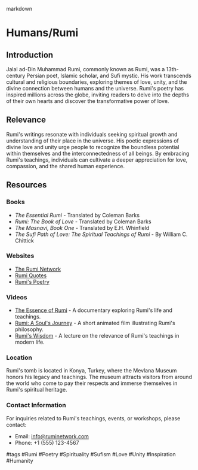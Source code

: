 markdown
# Humans/Rumi

## Introduction
Jalal ad-Din Muhammad Rumi, commonly known as Rumi, was a 13th-century Persian poet, Islamic scholar, and Sufi mystic. His work transcends cultural and religious boundaries, exploring themes of love, unity, and the divine connection between humans and the universe. Rumi's poetry has inspired millions across the globe, inviting readers to delve into the depths of their own hearts and discover the transformative power of love.

## Relevance
Rumi's writings resonate with individuals seeking spiritual growth and understanding of their place in the universe. His poetic expressions of divine love and unity urge people to recognize the boundless potential within themselves and the interconnectedness of all beings. By embracing Rumi's teachings, individuals can cultivate a deeper appreciation for love, compassion, and the shared human experience.

## Resources

### Books
- *The Essential Rumi* - Translated by Coleman Barks
- *Rumi: The Book of Love* - Translated by Coleman Barks
- *The Masnavi, Book One* - Translated by E.H. Whinfield
- *The Sufi Path of Love: The Spiritual Teachings of Rumi* - By William C. Chittick

### Websites
- [The Rumi Network](http://www.ruminetwork.com)
- [Rumi Quotes](https://www.goodreads.com/author/quotes/26364.Jalal_al_Din_Rumi)
- [Rumi's Poetry](https://www.poetryfoundation.org/poets/jalal-al-din-rumi)

### Videos
- [The Essence of Rumi](https://www.youtube.com/watch?v=5Xg0Z1W4p4k) - A documentary exploring Rumi's life and teachings.
- [Rumi: A Soul's Journey](https://www.youtube.com/watch?v=5x9G-0pGqH0) - A short animated film illustrating Rumi's philosophy.
- [Rumi's Wisdom](https://www.youtube.com/watch?v=Zx4t6K5h6C4) - A lecture on the relevance of Rumi's teachings in modern life.

### Location
Rumi's tomb is located in Konya, Turkey, where the Mevlana Museum honors his legacy and teachings. The museum attracts visitors from around the world who come to pay their respects and immerse themselves in Rumi's spiritual heritage.

### Contact Information
For inquiries related to Rumi's teachings, events, or workshops, please contact:
- Email: info@ruminetwork.com
- Phone: +1 (555) 123-4567

#tags
#Rumi #Poetry #Spirituality #Sufism #Love #Unity #Inspiration #Humanity


